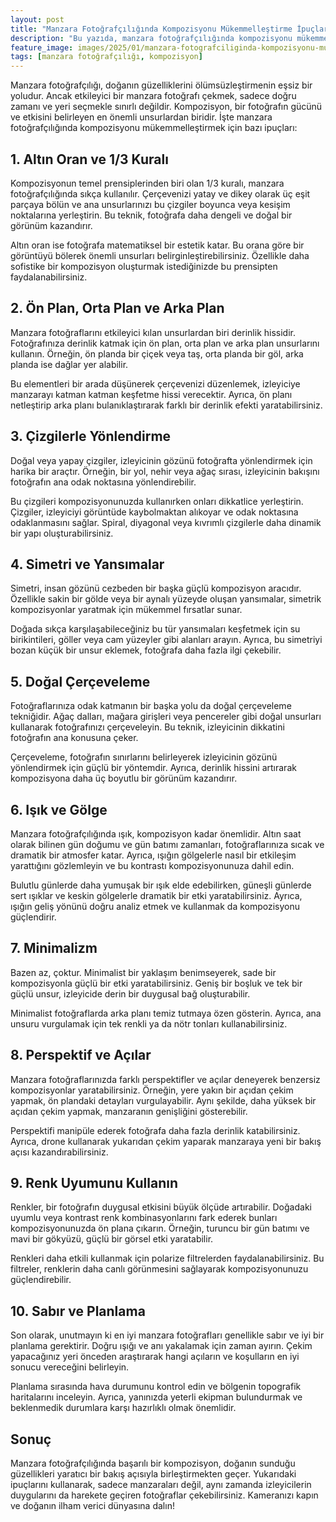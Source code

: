 ```yaml
---
layout: post
title: "Manzara Fotoğrafçılığında Kompozisyonu Mükemmelleştirme İpuçları"
description: "Bu yazıda, manzara fotoğrafçılığında kompozisyonu mükemmelleştirmek için bazı ipuçları veriyoruz."
feature_image: images/2025/01/manzara-fotografciliginda-kompozisyonu-mukemmellestirme-ipuclari.jpg
tags: [manzara fotoğrafçılığı, kompozisyon]
---
```


Manzara fotoğrafçılığı, doğanın güzelliklerini ölümsüzleştirmenin eşsiz bir yoludur. Ancak etkileyici bir manzara fotoğrafı çekmek, sadece doğru zamanı ve yeri seçmekle sınırlı değildir. Kompozisyon, bir fotoğrafın gücünü ve etkisini belirleyen en önemli unsurlardan biridir. İşte manzara fotoğrafçılığında kompozisyonu mükemmelleştirmek için bazı ipuçları:

<!--more-->

## 1. Altın Oran ve 1/3 Kuralı

Kompozisyonun temel prensiplerinden biri olan 1/3 kuralı, manzara fotoğrafçılığında sıkça kullanılır. Çerçevenizi yatay ve dikey olarak üç eşit parçaya bölün ve ana unsurlarınızı bu çizgiler boyunca veya kesişim noktalarına yerleştirin. Bu teknik, fotoğrafa daha dengeli ve doğal bir görünüm kazandırır.

Altın oran ise fotoğrafa matematiksel bir estetik katar. Bu orana göre bir görüntüyü bölerek önemli unsurları belirginleştirebilirsiniz. Özellikle daha sofistike bir kompozisyon oluşturmak istediğinizde bu prensipten faydalanabilirsiniz.

## 2. Ön Plan, Orta Plan ve Arka Plan

Manzara fotoğraflarını etkileyici kılan unsurlardan biri derinlik hissidir. Fotoğrafınıza derinlik katmak için ön plan, orta plan ve arka plan unsurlarını kullanın. Örneğin, ön planda bir çiçek veya taş, orta planda bir göl, arka planda ise dağlar yer alabilir.

Bu elementleri bir arada düşünerek çerçevenizi düzenlemek, izleyiciye manzarayı katman katman keşfetme hissi verecektir. Ayrıca, ön planı netleştirip arka planı bulanıklaştırarak farklı bir derinlik efekti yaratabilirsiniz.

## 3. Çizgilerle Yönlendirme

Doğal veya yapay çizgiler, izleyicinin gözünü fotoğrafta yönlendirmek için harika bir araçtır. Örneğin, bir yol, nehir veya ağaç sırası, izleyicinin bakışını fotoğrafın ana odak noktasına yönlendirebilir.

Bu çizgileri kompozisyonunuzda kullanırken onları dikkatlice yerleştirin. Çizgiler, izleyiciyi görüntüde kaybolmaktan alıkoyar ve odak noktasına odaklanmasını sağlar. Spiral, diyagonal veya kıvrımlı çizgilerle daha dinamik bir yapı oluşturabilirsiniz.

## 4. Simetri ve Yansımalar

Simetri, insan gözünü cezbeden bir başka güçlü kompozisyon aracıdır. Özellikle sakin bir gölde veya bir aynalı yüzeyde oluşan yansımalar, simetrik kompozisyonlar yaratmak için mükemmel fırsatlar sunar.

Doğada sıkça karşılaşabileceğiniz bu tür yansımaları keşfetmek için su birikintileri, göller veya cam yüzeyler gibi alanları arayın. Ayrıca, bu simetriyi bozan küçük bir unsur eklemek, fotoğrafa daha fazla ilgi çekebilir.

## 5. Doğal Çerçeveleme

Fotoğraflarınıza odak katmanın bir başka yolu da doğal çerçeveleme tekniğidir. Ağaç dalları, mağara girişleri veya pencereler gibi doğal unsurları kullanarak fotoğrafınızı çerçeveleyin. Bu teknik, izleyicinin dikkatini fotoğrafın ana konusuna çeker.

Çerçeveleme, fotoğrafın sınırlarını belirleyerek izleyicinin gözünü yönlendirmek için güçlü bir yöntemdir. Ayrıca, derinlik hissini artırarak kompozisyona daha üç boyutlu bir görünüm kazandırır.

## 6. Işık ve Gölge

Manzara fotoğrafçılığında ışık, kompozisyon kadar önemlidir. Altın saat olarak bilinen gün doğumu ve gün batımı zamanları, fotoğraflarınıza sıcak ve dramatik bir atmosfer katar. Ayrıca, ışığın gölgelerle nasıl bir etkileşim yarattığını gözlemleyin ve bu kontrastı kompozisyonunuza dahil edin.

Bulutlu günlerde daha yumuşak bir ışık elde edebilirken, güneşli günlerde sert ışıklar ve keskin gölgelerle dramatik bir etki yaratabilirsiniz. Ayrıca, ışığın geliş yönünü doğru analiz etmek ve kullanmak da kompozisyonu güçlendirir.

## 7. Minimalizm

Bazen az, çoktur. Minimalist bir yaklaşım benimseyerek, sade bir kompozisyonla güçlü bir etki yaratabilirsiniz. Geniş bir boşluk ve tek bir güçlü unsur, izleyicide derin bir duygusal bağ oluşturabilir.

Minimalist fotoğraflarda arka planı temiz tutmaya özen gösterin. Ayrıca, ana unsuru vurgulamak için tek renkli ya da nötr tonları kullanabilirsiniz.

## 8. Perspektif ve Açılar

Manzara fotoğraflarınızda farklı perspektifler ve açılar deneyerek benzersiz kompozisyonlar yaratabilirsiniz. Örneğin, yere yakın bir açıdan çekim yapmak, ön plandaki detayları vurgulayabilir. Aynı şekilde, daha yüksek bir açıdan çekim yapmak, manzaranın genişliğini gösterebilir.

Perspektifi manipüle ederek fotoğrafa daha fazla derinlik katabilirsiniz. Ayrıca, drone kullanarak yukarıdan çekim yaparak manzaraya yeni bir bakış açısı kazandırabilirsiniz.

## 9. Renk Uyumunu Kullanın

Renkler, bir fotoğrafın duygusal etkisini büyük ölçüde artırabilir. Doğadaki uyumlu veya kontrast renk kombinasyonlarını fark ederek bunları kompozisyonunuzda ön plana çıkarın. Örneğin, turuncu bir gün batımı ve mavi bir gökyüzü, güçlü bir görsel etki yaratabilir.

Renkleri daha etkili kullanmak için polarize filtrelerden faydalanabilirsiniz. Bu filtreler, renklerin daha canlı görünmesini sağlayarak kompozisyonunuzu güçlendirebilir.

## 10. Sabır ve Planlama

Son olarak, unutmayın ki en iyi manzara fotoğrafları genellikle sabır ve iyi bir planlama gerektirir. Doğru ışığı ve anı yakalamak için zaman ayırın. Çekim yapacağınız yeri önceden araştırarak hangi açıların ve koşulların en iyi sonucu vereceğini belirleyin.

Planlama sırasında hava durumunu kontrol edin ve bölgenin topografik haritalarını inceleyin. Ayrıca, yanınızda yeterli ekipman bulundurmak ve beklenmedik durumlara karşı hazırlıklı olmak önemlidir.

## Sonuç

Manzara fotoğrafçılığında başarılı bir kompozisyon, doğanın sunduğu güzellikleri yaratıcı bir bakış açısıyla birleştirmekten geçer. Yukarıdaki ipuçlarını kullanarak, sadece manzaraları değil, aynı zamanda izleyicilerin duygularını da harekete geçiren fotoğraflar çekebilirsiniz. Kameranızı kapın ve doğanın ilham verici dünyasına dalın!